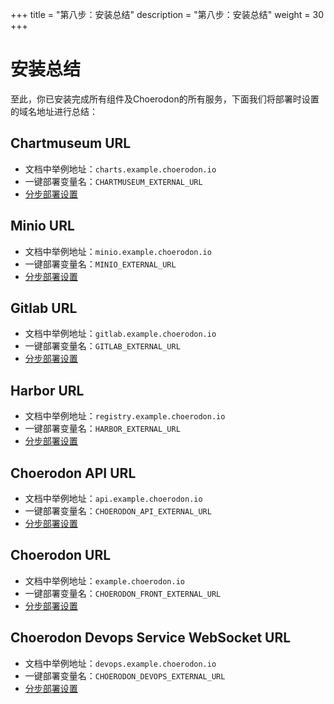 +++
title = "第八步：安装总结"
description = "第八步：安装总结"
weight = 30
+++

# 安装总结

至此，你已安装完成所有组件及Choerodon的所有服务，下面我们将部署时设置的域名地址进行总结：

## Chartmuseum URL
- 文档中举例地址：`charts.example.choerodon.io`
- 一键部署变量名：`CHARTMUSEUM_EXTERNAL_URL`
- [分步部署设置](../parts/base/chartmuseum/#进行部署)

## Minio URL
- 文档中举例地址：`minio.example.choerodon.io`
- 一键部署变量名：`MINIO_EXTERNAL_URL`
- [分步部署设置](../parts/base/minio/#进行部署)

## Gitlab URL
- 文档中举例地址：`gitlab.example.choerodon.io`
- 一键部署变量名：`GITLAB_EXTERNAL_URL`
- [分步部署设置](../parts/base/gitlab/#部署gitlab-1)

## Harbor URL 
- 文档中举例地址：`registry.example.choerodon.io`
- 一键部署变量名：`HARBOR_EXTERNAL_URL`
- [分步部署设置](../parts/base/harbor/#部署harbor-1)

## Choerodon API URL
- 文档中举例地址：`api.example.choerodon.io`
- 一键部署变量名：`CHOERODON_API_EXTERNAL_URL`
- [分步部署设置](../parts/choerodon/#部署api-gateway)

## Choerodon URL
- 文档中举例地址：`example.choerodon.io`
- 一键部署变量名：`CHOERODON_FRONT_EXTERNAL_URL`
- [分步部署设置](../parts/choerodon-front/#部署choerodon-front)

## Choerodon Devops Service WebSocket URL
- 文档中举例地址：`devops.example.choerodon.io`
- 一键部署变量名：`CHOERODON_DEVOPS_EXTERNAL_URL`
- [分步部署设置](../parts/choerodon-devops/#部署devops-service)